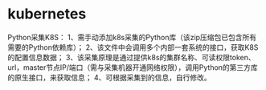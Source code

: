 # kubernetes
Python采集K8S：
1、需手动添加k8s采集的Python库（该zip压缩包已包含所有需要的Python依赖库）；
2、该文件中会调用多个内部一套系统的接口，获取K8S的配置信息数据；
3、该采集原理是通过提供k8s的集群名称、可读权限token、url，master节点IP/端口（需与采集机器开通网络权限），调用Python的第三方库的原生接口，来获取信息；
4、可根据采集到的信息，自行修改。

